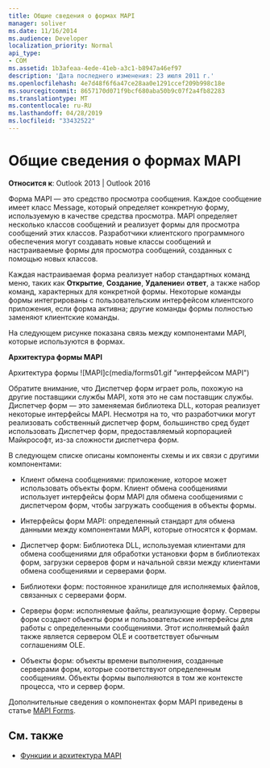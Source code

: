 ```yaml
---
title: Общие сведения о формах MAPI
manager: soliver
ms.date: 11/16/2014
ms.audience: Developer
localization_priority: Normal
api_type:
- COM
ms.assetid: 1b3afeaa-4ede-41eb-a3c1-b8947a46ef97
description: 'Дата последнего изменения: 23 июля 2011 г.'
ms.openlocfilehash: 4e7d48f6f6a47ce28aa0e1291ccef209b998c18e
ms.sourcegitcommit: 8657170d071f9bcf680aba50b9c07f2a4fb82283
ms.translationtype: MT
ms.contentlocale: ru-RU
ms.lasthandoff: 04/28/2019
ms.locfileid: "33432522"
---
```

# <a name="mapi-forms-overview"></a>Общие сведения о формах MAPI
  
**Относится к**: Outlook 2013 | Outlook 2016 
  
Форма MAPI — это средство просмотра сообщения. Каждое сообщение имеет класс Message, который определяет конкретную форму, используемую в качестве средства просмотра. MAPI определяет несколько классов сообщений и реализует формы для просмотра сообщений этих классов. Разработчики клиентского программного обеспечения могут создавать новые классы сообщений и настраиваемые формы для просмотра сообщений, созданных с помощью новых классов.
  
Каждая настраиваемая форма реализует набор стандартных команд меню, таких как **Открытие**, **Создание**, **Удаление**и **ответ**, а также набор команд, характерных для конкретной формы. Некоторые команды формы интегрированы с пользовательским интерфейсом клиентского приложения, если форма активна; другие команды формы полностью заменяют клиентские команды. 
  
На следующем рисунке показана связь между компонентами MAPI, которые используются в формах. 
  
**Архитектура формы MAPI**
  
Архитектура формы ![MAPI]с(media/forms01.gif "интерфейсом MAPI")
  
Обратите внимание, что Диспетчер форм играет роль, похожую на другие поставщики службы MAPI, хотя это не сам поставщик службы. Диспетчер форм — это заменяемая библиотека DLL, которая реализует некоторые интерфейсы MAPI. Несмотря на то, что разработчики могут реализовать собственный диспетчер форм, большинство сред будет использовать Диспетчер форм, предоставляемый корпорацией Майкрософт, из-за сложности диспетчера форм.
  
В следующем списке описаны компоненты схемы и их связи с другими компонентами:
  
- Клиент обмена сообщениями: приложение, которое может использовать объекты форм. Клиент обмена сообщениями использует интерфейсы форм MAPI для обмена сообщениями с диспетчером форм, чтобы загружать сообщения в объекты формы.
    
- Интерфейсы форм MAPI: определенный стандарт для обмена данными между компонентами MAPI, которые относятся к формам.
    
- Диспетчер форм: Библиотека DLL, используемая клиентами для обмена сообщениями для обработки установки форм в библиотеках форм, загрузки серверов форм и начальной связи между клиентами обмена сообщениями и серверами форм.
    
- Библиотеки форм: постоянное хранилище для исполняемых файлов, связанных с серверами форм.
    
- Серверы форм: исполняемые файлы, реализующие форму. Серверы форм создают объекты форм и пользовательские интерфейсы для работы с определенными сообщениями. Этот исполняемый файл также является сервером OLE и соответствует обычным соглашениям OLE.
    
- Объекты форм: объекты времени выполнения, созданные серверами форм, которые соответствуют определенным сообщениям. Объекты формы выполняются в том же контексте процесса, что и сервер форм.
    
Дополнительные сведения о компонентах форм MAPI приведены в статье [MAPI Forms](mapi-forms.md).
  
## <a name="see-also"></a>См. также

- [Функции и архитектура MAPI](mapi-features-and-architecture.md)

